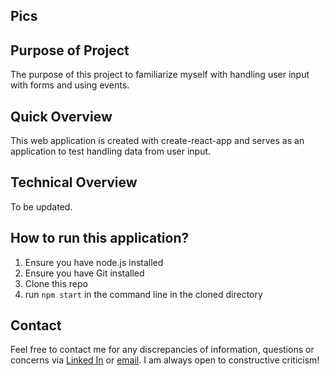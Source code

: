 ## Pics

## Purpose of Project

The purpose of this project to familiarize myself with handling user input with forms and using events.

## Quick Overview

This web application is created with create-react-app and serves as an application to test handling data from user input.

## Technical Overview

To be updated.

## How to run this application?
1) Ensure you have node.js installed
2) Ensure you have Git installed
3) Clone this repo
4) run `npm start` in the command line in the cloned directory

## Contact

Feel free to contact me for any discrepancies of information, questions or concerns via [Linked In](https://www.linkedin.com/in/kevin-ma-9145a8110) or [email](mailto:kevin@kevin-ma.com). I am always open to constructive criticism!
